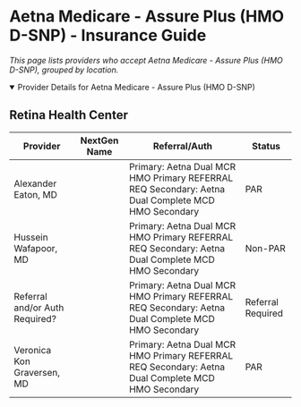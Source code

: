 # Aetna Medicare - Assure Plus (HMO D-SNP) - Insurance Guide

*This page lists providers who accept Aetna Medicare - Assure Plus (HMO D-SNP), grouped by location.*

<details open><summary>Provider Details for Aetna Medicare - Assure Plus (HMO D-SNP)</summary>

## Retina Health Center

| Provider | NextGen Name | Referral/Auth | Status |
|----------|-------------|--------------|--------|
| Alexander Eaton, MD |  | Primary: Aetna Dual MCR HMO Primary REFERRAL REQ                                                             Secondary: Aetna Dual Complete MCD HMO Secondary | PAR |
| Hussein Wafapoor, MD |  | Primary: Aetna Dual MCR HMO Primary REFERRAL REQ                                                             Secondary: Aetna Dual Complete MCD HMO Secondary | Non-PAR |
| Referral and/or Auth Required? |  | Primary: Aetna Dual MCR HMO Primary REFERRAL REQ                                                             Secondary: Aetna Dual Complete MCD HMO Secondary | Referral Required |
| Veronica Kon Graversen, MD |  | Primary: Aetna Dual MCR HMO Primary REFERRAL REQ                                                             Secondary: Aetna Dual Complete MCD HMO Secondary | PAR |

</details>

